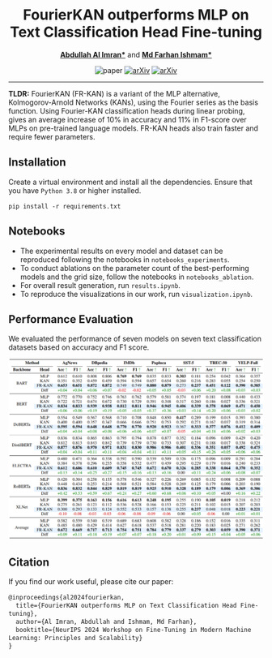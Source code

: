 <div align="center">

# FourierKAN outperforms MLP on Text Classification Head Fine-tuning

</div>

<p align="center">
  <a href="https://imranabdullah.com"><strong>Abdullah Al Imran*</strong></a>
  and
  <a href="https://farhanishmam.github.io/"><strong>Md Farhan Ishmam*</strong></a>
</p>

<div align="center">

![paper](https://img.shields.io/badge/Paper-FITML@NeurIPS%202024-68448b)
[![arXiv](https://img.shields.io/badge/arXiv-2408.08803-b31b1b.svg?logo=arxiv)](https://arxiv.org/abs/2408.08803)
[![arXiv](https://img.shields.io/badge/Code-abdalimran/FR--KAN--Text--Classification-blue?logo=GitHub)](https://github.com/abdalimran/FR-KAN-Text-Classification)

</div>

---

**TLDR:** FourierKAN (FR-KAN) is a variant of the MLP alternative, Kolmogorov-Arnold Networks (KANs), using the Fourier series as the basis function. Using Fourier-KAN classification heads during linear probing, gives an average increase of 10% in accuracy and 11% in F1-score over MLPs on pre-trained language models. FR-KAN heads also train faster and require fewer parameters.

## Installation

Create a virtual environment and install all the dependencies. Ensure that you have `Python 3.8` or higher installed.

```
pip install -r requirements.txt
```

## Notebooks
- The experimental results on every model and dataset can be reproduced following the notebooks in `notebooks_experiments`. 
- To conduct ablations on the parameter count of the best-performing models and the grid size, follow the notebooks in `notebooks_ablation`.
- For overall result generation, run `results.ipynb`.
- To reproduce the visualizations in our work, run `visualization.ipynb`. 

## Performance Evaluation

We evaluated the performance of seven models on seven text classification datasets based on accuracy and F1 score.

<img src="assets/kanresults.png" alt="Image Not Found" width="800"/>

## Citation

If you find our work useful, please cite our paper:
```
@inproceedings{al2024fourierkan,
  title={FourierKAN outperforms MLP on Text Classification Head Fine-tuning},
  author={Al Imran, Abdullah and Ishmam, Md Farhan},
  booktitle={NeurIPS 2024 Workshop on Fine-Tuning in Modern Machine Learning: Principles and Scalability}
}
```
